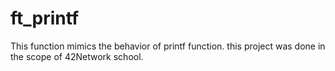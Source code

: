 # ft_printf
This function mimics the behavior of printf function.
this project was done in the scope of 42Network school.
